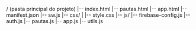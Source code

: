 / (pasta principal do projeto)
|-- index.html
|-- pautas.html
|-- app.html
|-- manifest.json
|-- sw.js
|-- css/
|   |-- style.css
|-- js/
    |-- firebase-config.js
    |-- auth.js
    |-- pautas.js
    |-- app.js
    |-- utils.js
